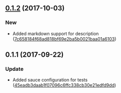 <a name="0.1.2"></a>
## [0.1.2](https://github.com/advanced-rest-client/saved-request-detail/compare/0.1.1...0.1.2) (2017-10-03)


### New

* Added markdown support for description ([7c658184f68ad818bf69e2ba5b0021baa01a6103](https://github.com/advanced-rest-client/saved-request-detail/commit/7c658184f68ad818bf69e2ba5b0021baa01a6103))



<a name="0.1.1"></a>
## 0.1.1 (2017-09-22)


### Update

* Added sauce configuration for tests ([45eadb3daab1f07096c6ffc338cb30e21edfd9dd](https://github.com/advanced-rest-client/saved-request-detail/commit/45eadb3daab1f07096c6ffc338cb30e21edfd9dd))



